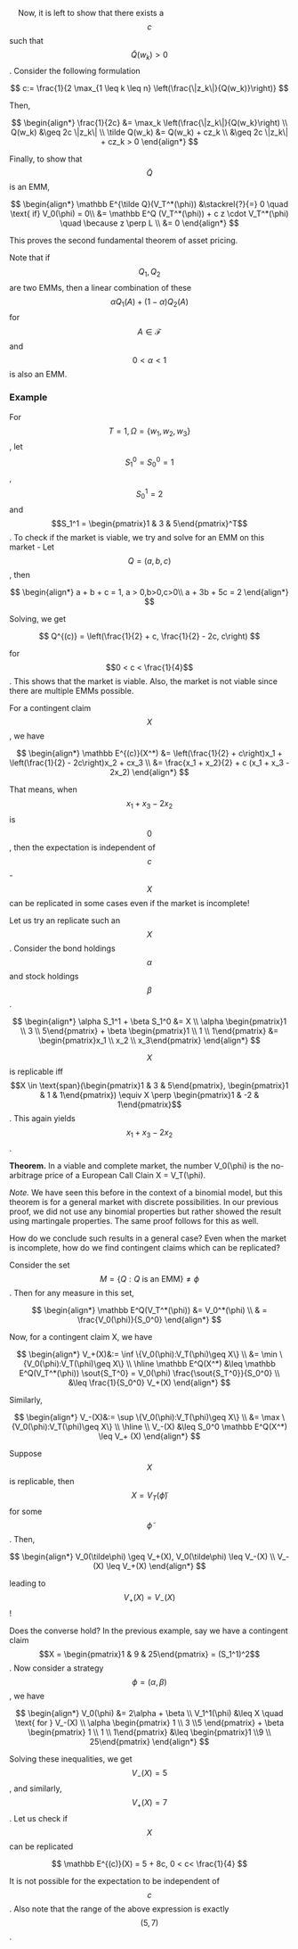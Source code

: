     Now, it is left to show that there exists a $$c$$ such that $$\tilde Q(w_k) > 0$$. Consider the following formulation

$$
c:= \frac{1}{2 \max_{1 \leq k \leq n} \left(\frac{\|z_k\|}{Q(w_k)}\right)}
$$

Then,

$$
\begin{align*}
\frac{1}{2c} &= \max_k \left(\frac{\|z_k\|}{Q(w_k}\right) \\
Q(w_k) &\geq 2c \|z_k\|  \\
\tilde Q(w_k) &= Q(w_k) + cz_k \\
&\geq 2c \|z_k\| + cz_k > 0
\end{align*}
$$

Finally, to show that $$\tilde Q$$ is an EMM,

$$
\begin{align*}
    \mathbb E^{\tilde Q}(V_T^*(\phi)) &\stackrel{?}{=} 0 \quad \text{ if} V_0(\phi) = 0\\
    &= \mathbb E^Q (V_T^*(\phi)) + c z \cdot V_T^*(\phi) \quad \because z \perp L \\
&= 0
\end{align*}
$$

This proves the second fundamental theorem of asset pricing.

Note that if $$Q_1, Q_2$$ are two EMMs, then a linear combination of these $$\alpha Q_1(A) + (1 - \alpha) Q_2(A)$$ for $$A \in \mathcal F$$ and $$0<\alpha<1$$ is also an EMM.

### Example

For $$T = 1, \Omega = \{w_1, w_2,w_3\}$$, let $$S_1^0 = S_0^0 = 1$$, $$S_0^1 = 2$$ and $$S_1^1 = \begin{pmatrix}1 & 3 & 5\end{pmatrix}^T$$. To check if the market is viable, we try and solve for an EMM on this market - Let $$Q = (a, b, c)$$, then

$$
\begin{align*}
a + b + c = 1, a > 0,b>0,c>0\\
a + 3b + 5c = 2
\end{align*}
$$

Solving, we get

$$
Q^{(c)} = \left(\frac{1}{2} + c, \frac{1}{2} - 2c, c\right)
$$

for $$0 < c < \frac{1}{4}$$. This shows that the market is viable. Also, the market is not viable since there are multiple EMMs possible.

For a contingent claim $$X$$, we have

$$
\begin{align*}
\mathbb E^{(c)}(X^*) &= \left(\frac{1}{2} + c\right)x_1 + \left(\frac{1}{2} - 2c\right)x_2 + cx_3 \\
&= \frac{x_1 + x_2}{2} + c (x_1 + x_3 - 2x_2) 
\end{align*}
$$

That means, when $$x_1 + x_3 - 2x_2$$ is $$0$$, then the expectation is independent of $$c$$ - $$X$$ can be replicated in some cases even if the market is incomplete!

Let us try an replicate such an $$X$$. Consider the bond holdings $$\alpha$$ and stock holdings $$\beta$$.

$$
\begin{align*}
\alpha S_1^1 + \beta S_1^0 &= X \\
\alpha \begin{pmatrix}1 \\ 3 \\ 5\end{pmatrix} + \beta \begin{pmatrix}1 \\ 1 \\ 1\end{pmatrix} &= \begin{pmatrix}x_1 \\ x_2 \\ x_3\end{pmatrix}
\end{align*}
$$

$$X$$ is replicable iff $$X \in \text{span}(\begin{pmatrix}1 & 3 & 5\end{pmatrix}, \begin{pmatrix}1 & 1 & 1\end{pmatrix}) \equiv X \perp \begin{pmatrix}1 & -2 & 1\end{pmatrix}$$. This again yields $$x_1 + x_3 - 2x_2$$.

**Theorem.** In a viable and complete market, the number V_0(\phi) is the no-arbitrage price of a European Call Clain X = V_T(\phi).

*Note.* We have seen this before in the context of a binomial model, but this theorem is for a general market with discrete possibilities. In our previous proof, we did not use any binomial properties but rather showed the result using martingale properties. The same proof follows for this as well.

How do we conclude such results in a general case? Even when the market is incomplete, how do we find contingent claims which can be replicated?

Consider the set $$M = \{Q: Q \text{ is an EMM}\} \neq \phi$$. Then for any measure in this set,

$$
\begin{align*}
\mathbb E^Q(V_T^*(\phi)) &= V_0^*(\phi) \\
& = \frac{V_0(\phi)}{S_0^0} 
\end{align*}
$$

Now, for a contingent claim X, we have

$$
\begin{align*}
V_+(X)&:= \inf \{V_0(\phi):V_T(\phi)\geq X\} \\
&=  \min \{V_0(\phi):V_T(\phi)\geq X\} \\
\hline
\mathbb E^Q(X^*) &\leq \mathbb E^Q(V_T^*(\phi)) \sout{S_T^0} = V_0(\phi) \frac{\sout{S_T^0}}{S_0^0} \\
&\leq \frac{1}{S_0^0} V_+(X)
\end{align*}
$$

Similarly,

$$
\begin{align*}
V_-(X)&:= \sup \{V_0(\phi):V_T(\phi)\geq X\} \\
&=  \max \{V_0(\phi):V_T(\phi)\geq X\} \\
\hline \\
V_-(X) &\leq S_0^0 \mathbb E^Q(X^*) \leq V_+ (X)
\end{align*}
$$

Suppose $$X$$ is replicable, then $$X = V_T(\tilde \phi)$$ for some $$\tilde \phi$$. Then,

$$
\begin{align*}
V_0(\tilde\phi) \geq V_+(X), V_0(\tilde\phi) \leq V_-(X) \\
V_-(X) \leq V_+(X)
\end{align*}
$$

leading to $$V_+(X) = V_-(X)$$!

Does the converse hold? In the previous example, say we have a contingent claim $$X = \begin{pmatrix}1 & 9 & 25\end{pmatrix} = (S_1^1)^2$$. Now consider a strategy $$\phi = (\alpha, \beta)$$, we have

$$
\begin{align*}
V_0(\phi) &= 2\alpha + \beta  \\
V_1^1(\phi) &\leq X \quad \text{ for } V_-(X) \\ 
\alpha \begin{pmatrix} 1 \\ 3 \\5 \end{pmatrix} + \beta \begin{pmatrix} 1 \\ 1 \\ 1\end{pmatrix} &\leq \begin{pmatrix}1 \\9 \\ 25\end{pmatrix}
\end{align*}
$$

Solving these inequalities, we get $$V_-(X) = 5$$, and similarly, $$V_+(X) = 7$$. Let us check if $$X$$ can be replicated

$$
\mathbb E^{(c)}(X) = 5 + 8c, 0 < c< \frac{1}{4}
$$

It is not possible for the expectation to be independent of $$c$$. Also note that the range of the above expression is exactly $$(5, 7)$$.
